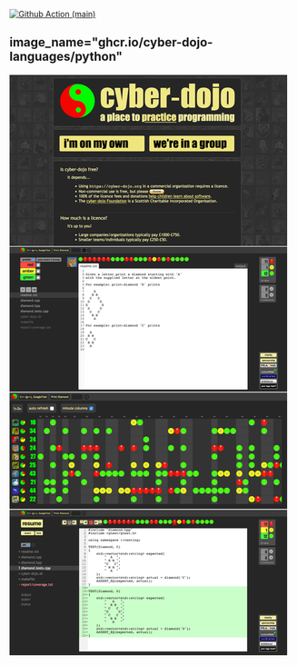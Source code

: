 [![Github Action (main)](https://github.com/cyber-dojo-languages/python/actions/workflows/main.yml/badge.svg)](https://github.com/cyber-dojo-languages/python/actions)

## image_name="ghcr.io/cyber-dojo-languages/python"

![cyber-dojo.org home page](https://github.com/cyber-dojo/cyber-dojo/blob/master/shared/home_page_snapshot.png)